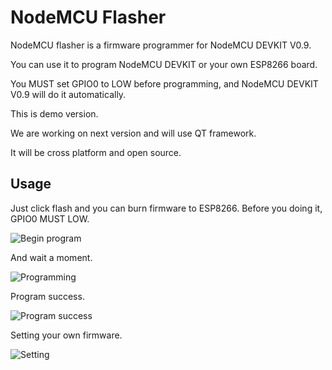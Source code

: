 NodeMCU Flasher
===============

NodeMCU flasher is a firmware programmer for NodeMCU DEVKIT V0.9.

You can use it to program NodeMCU DEVKIT or your own ESP8266 board.

You MUST set GPIO0 to LOW before programming, and NodeMCU DEVKIT V0.9 will do it automatically.

This is demo version.

We are working on next version and will use QT framework. 

It will be cross platform and open source.

Usage
---------------
Just click flash and you can burn firmware to ESP8266. Before you doing it, GPIO0 MUST LOW.

![Begin program](http://i659.photobucket.com/albums/uu316/vowstar/NodeMCU-Flasher-Begin.png)

And wait a moment.

![Programming](http://i659.photobucket.com/albums/uu316/vowstar/NodeMCU-Flasher-Programming.png)

Program success.

![Program success](http://i659.photobucket.com/albums/uu316/vowstar/NodeMCU-Flasher-Success.png)

Setting your own firmware.

![Setting](http://i659.photobucket.com/albums/uu316/vowstar/NodeMCU-Flasher-Setting.png)
